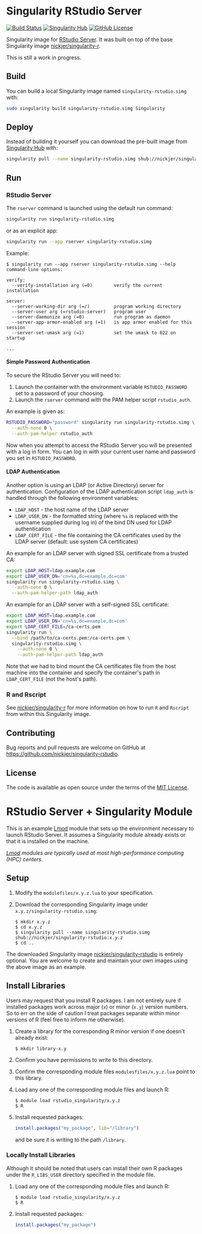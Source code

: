 # Singularity RStudio Server

[![Build Status](https://travis-ci.org/nickjer/singularity-rstudio.svg?branch=master)](https://travis-ci.org/nickjer/singularity-rstudio)
[![Singularity Hub](https://www.singularity-hub.org/static/img/hosted-singularity--hub-%23e32929.svg)](https://singularity-hub.org/collections/463)
[![GitHub License](https://img.shields.io/badge/license-MIT-green.svg)](https://opensource.org/licenses/MIT)

Singularity image for [RStudio Server]. It was built on top of the base
Singularity image [nickjer/singularity-r].

This is still a work in progress.

## Build

You can build a local Singularity image named `singularity-rstudio.simg` with:

```sh
sudo singularity build singularity-rstudio.simg Singularity
```

## Deploy

Instead of building it yourself you can download the pre-built image from
[Singularity Hub](https://www.singularity-hub.org) with:

```sh
singularity pull --name singularity-rstudio.simg shub://nickjer/singularity-rstudio
```

## Run

### RStudio Server

The `rserver` command is launched using the default run command:

```sh
singularity run singularity-rstudio.simg
```

or as an explicit app:

```sh
singularity run --app rserver singularity-rstudio.simg
```

Example:

```console
$ singularity run --app rserver singularity-rstudio.simg --help
command-line options:

verify:
  --verify-installation arg (=0)        verify the current installation

server:
  --server-working-dir arg (=/)         program working directory
  --server-user arg (=rstudio-server)   program user
  --server-daemonize arg (=0)           run program as daemon
  --server-app-armor-enabled arg (=1)   is app armor enabled for this session
  --server-set-umask arg (=1)           set the umask to 022 on startup

...
```

#### Simple Password Authentication

To secure the RStudio Server you will need to:

1. Launch the container with the environment variable `RSTUDIO_PASSWORD` set to
   a password of your choosing.
2. Launch the `rserver` command with the PAM helper script `rstudio_auth`.

An example is given as:

```sh
RSTUDIO_PASSWORD="password" singularity run singularity-rstudio.simg \
  --auth-none 0 \
  --auth-pam-helper rstudio_auth
```

Now when you attempt to access the RStudio Server you will be presented with a
log in form. You can log in with your current user name and password you set in
`RSTUDIO_PASSWORD`.

#### LDAP Authentication

Another option is using an LDAP (or Active Directory) server for
authentication. Configuration of the LDAP authentication script `ldap_auth` is
handled through the following environment variables:

- `LDAP_HOST` - the host name of the LDAP server
- `LDAP_USER_DN` - the formatted string (where `%s` is replaced with the
  username supplied during log in) of the bind DN used for LDAP authentication
- `LDAP_CERT_FILE` - the file containing the CA certificates used by
  the LDAP server (default: use system CA certificates)

An example for an LDAP server with signed SSL certificate from a trusted CA:

```sh
export LDAP_HOST=ldap.example.com
export LDAP_USER_DN='cn=%s,dc=example,dc=com'
singularity run singularity-rstudio.simg \
  --auth-none 0 \
  --auth-pam-helper-path ldap_auth
```

An example for an LDAP server with a self-signed SSL certificate:

```sh
export LDAP_HOST=ldap.example.com
export LDAP_USER_DN='cn=%s,dc=example,dc=com'
export LDAP_CERT_FILE=/ca-certs.pem
singularity run \
  --bind /path/to/ca-certs.pem:/ca-certs.pem \
  singularity-rstudio.simg \
    --auth-none 0 \
    --auth-pam-helper-path ldap_auth
```

Note that we had to bind mount the CA certificates file from the host machine
into the container and specify the container's path in `LDAP_CERT_FILE` (not
the host's path).

### R and Rscript

See [nickjer/singularity-r] for more information on how to run `R` and
`Rscript` from within this Singularity image.

## Contributing

Bug reports and pull requests are welcome on GitHub at
https://github.com/nickjer/singularity-rstudio.

## License

The code is available as open source under the terms of the [MIT License].


[RStudio Server]: https://www.rstudio.com/products/rstudio/
[nickjer/singularity-r]: https://github.com/nickjer/singularity-r
[MIT License]: http://opensource.org/licenses/MIT


# RStudio Server + Singularity Module

This is an example [Lmod] module that sets up the environment necessary to
launch RStudio Server. It assumes a Singularity module already exists or that
it is installed on the machine.

*[Lmod] modules are typically used at most high-performance computing (HPC)
centers.*

## Setup

1. Modify the `modulefiles/x.y.z.lua` to your specification.
2. Download the corresponding Singularity image under
   `x.y.z/singularity-rstudio.simg`:

   ```console
   $ mkdir x.y.z
   $ cd x.y.z
   $ singularity pull --name singularity-rstudio.simg shub://nickjer/singularity-rstudio:x.y.z
   $ cd ..
   ```

The downloaded Singularity image [nickjer/singularity-rstudio] is entirely
optional. You are welcome to create and maintain your own images using the
above image as an example.

[nickjer/singularity-rstudio]: https://www.singularity-hub.org/collections/463

## Install Libraries

Users may request that you install R packages. I am not entirely sure if
installed packages work across major (`x`) or minor (`x.y`) version numbers. So
to err on the side of caution I treat packages separate within minor versions
of R (feel free to inform me otherwise).

1. Create a library for the corresponding R minor version if one doesn't
   already exist:

   ```console
   $ mkdir library-x.y
   ```
2. Confirm you have permissions to write to this directory.
3. Confirm the corresponding module files `modulesfiles/x.y.z.lua` point to
   this library.
4. Load any one of the corresponding module files and launch R:

   ```console
   $ module load rstudio_singularity/x.y.z
   $ R
   ```
5. Install requested packages:

   ```R
   install.packages("my_package", lib="/library")
   ```

   and be sure it is writing to the path `/library`.

### Locally Install Libraries

Although it should be noted that users can install their own R packages under
the `R_LIBS_USER` directory specified in the module file.

1. Load any one of the corresponding module files and launch R:

   ```console
   $ module load rstudio_singularity/x.y.z
   $ R
   ```
2. Install requested packages:

   ```R
   install.packages("my_package")
   ```

[Lmod]: https://www.tacc.utexas.edu/research-development/tacc-projects/lmod

